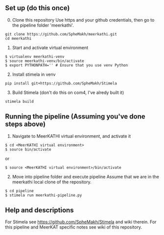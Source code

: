 ## Set up (do this once)
0. Clone this repository
Use https and your github credentials, then go to the pipeline folder 'meerkathi'.
```
git clone https://github.com/SpheMakh/meerkathi.git
cd meerkathi
```
1. Start and activate virtual environment
```
$ virtualenv meerkathi-venv
$ source meerkathi-venv/bin/activate
$ export PYTHONPATH='' # Ensure that you use venv Python
```

2. Install stimela in venv
```
pip install git+https://github.com/SpheMakh/Stimela
```

3. Build Stimela (don't do this on com4, I've alredy built it)
```
stimela build
```
## Running the pipeline (Assuming you've done steps above)

1. Navigate to MeerKATHI virtual environment, and activate it
```
$ cd <MeerKATHI virtual environment>
$ source bin/activate
```
or
```
$ source <MeerKATHI virtual environment>/bin/activate
```
2. Move into pipeline folder and execute pipeline
Assume that we are in the meerkathi local clone of the repository.
```
$ cd pipeline
$ stimela run meerkathi-pipeline.py
```

## Help and descriptions
For Stimela see https://github.com/SpheMakh/Stimela and wiki therein.
For this pipeline and MeerKAT specific notes see wiki of this repository.
